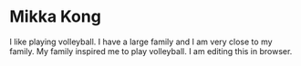 # Mikka Kong
I like playing volleyball. I have a large family and I am very close to my family. My family inspired me to play volleyball. I am editing this in browser.